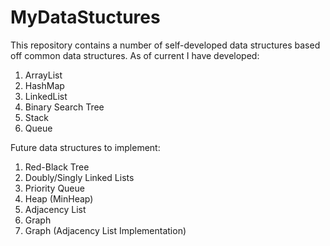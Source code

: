 # MyDataStuctures
This repository contains a number of self-developed data structures based off common data structures. As of current I have developed:
1. ArrayList
2. HashMap
3. LinkedList
4. Binary Search Tree
5. Stack
6. Queue

Future data structures to implement:
1. Red-Black Tree
2. Doubly/Singly Linked Lists
3. Priority Queue
5. Heap (MinHeap)
6. Adjacency List
7. Graph
8. Graph (Adjacency List Implementation)